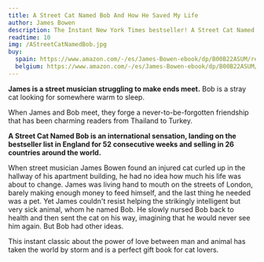 ```yaml
---
title: A Street Cat Named Bob And How He Saved My Life
author: James Bowen
description: The Instant New York Times bestseller! A Street Cat Named Bob is now a major motion picture, the film’s all-star cast includes Luke Treadway (Unbroken, Clash of the Titans), Joanne Froggatt (Downton Abbey), and Ruta Gedmintas (The Borgias).
readtime: 10
img: /AStreetCatNamedBob.jpg
buy:
  spain: https://www.amazon.com/-/es/James-Bowen-ebook/dp/B00B22ASUM/ref=sr_1_1?s=digital-text&sr=1-1
  belgium: https://www.amazon.com/-/es/James-Bowen-ebook/dp/B00B22ASUM/ref=sr_1_1?__mk_es_US=%C3%85M%C3%85%C5%BD%C3%95%C3%91&s=digital-text&sr=1-1
---
```


**James is a street musician struggling to make ends meet.**
Bob is a stray cat looking for somewhere warm to sleep.

When James and Bob meet, they forge a never-to-be-forgotten friendship that has been charming readers from Thailand to Turkey.

**A Street Cat Named Bob is an international sensation, landing on the bestseller list in England for 52 consecutive weeks and selling in 26 countries around the world.**

When street musician James Bowen found an injured cat curled up in the hallway of his apartment building, he had no idea how much his life was about to change. James was living hand to mouth on the streets of London, barely making enough money to feed himself, and the last thing he needed was a pet. Yet James couldn't resist helping the strikingly intelligent but very sick animal, whom he named Bob. He slowly nursed Bob back to health and then sent the cat on his way, imagining that he would never see him again. But Bob had other ideas.

This instant classic about the power of love between man and animal has taken the world by storm and is a perfect gift book for cat lovers.
